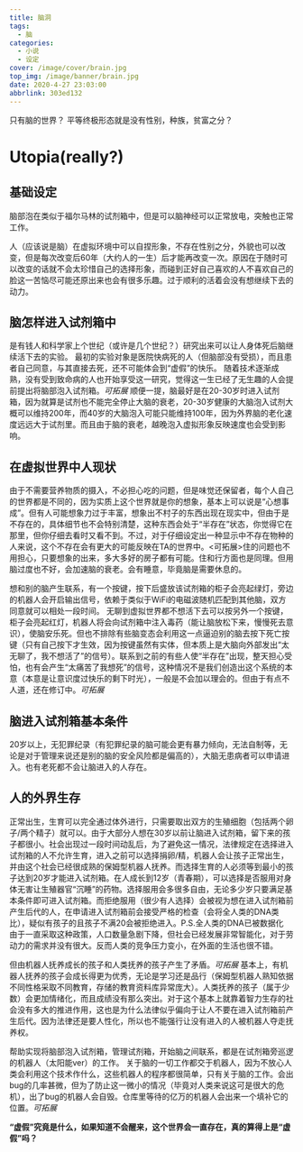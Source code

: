```yaml
---
title: 脑洞
tags: 
  - 脑
categories: 
  - 小说
  - 设定
cover: /image/cover/brain.jpg
top_img: /image/banner/brain.jpg
date: 2020-4-27 23:03:00
abbrlink: 303ed132
---
```

只有脑的世界？
平等终极形态就是没有性别，种族，贫富之分？
<!-- more -->
# Utopia(really?)

## 基础设定
脑部泡在类似于福尔马林的试剂箱中，但是可以脑神经可以正常放电，突触也正常工作。

人（应该说是脑）在虚拟环境中可以自捏形象，不存在性别之分，外貌也可以改变，但是每次改变后60年（大约人的一生）后才能再改变一次。原因在于随时可以改变的话就不会太珍惜自己的选择形象，而碰到正好自己喜欢的人不喜欢自己的脸这一苦恼尽可能还原出来也会有很多乐趣。过于顺利的活着会没有想继续下去的动力。

## 脑怎样进入试剂箱中
是有钱人和科学家上个世纪（或许是几个世纪？）研究出来可以让人身体死后脑继续活下去的实验。
最初的实验对象是医院快病死的人（但脑部没有受损），而且患者自己同意，与其直接去死，还不可能体会到“虚假”的快乐。
随着技术逐渐成熟，没有受到致命病的人也开始享受这一研究，觉得这一生已经了无生趣的人会提前提出将脑部泡入试剂箱。*可拓展*
顺便一提，脑最好是在20-30岁时进入试剂箱，因为就算是试剂也不能完全停止大脑的衰老，20-30岁健康的大脑泡入试剂大概可以维持200年，而40岁的大脑泡入可能只能维持100年，因为外界脑的老化速度远远大于试剂里。而且由于脑的衰老，越晚泡入虚拟形象反映速度也会受到影响。

## 在虚拟世界中人现状
由于不需要营养物质的摄入，不必担心吃的问题，但是味觉还保留者，每个人自己的世界都是不同的，因为实质上这个世界就是你的想象，基本上可以说是“心想事成”。但有人可能想象力过于丰富，想象出不村子的东西出现在现实中，但由于是不存在的，具体细节也不会特别清楚，这种东西会处于“半存在”状态，你觉得它在那里，但你仔细去看时又看不到。不过，对于仔细设定出一种显示中不存在物种的人来说，这个不存在会有更大的可能反映在TA的世界中。<可拓展>住的问题也不用担心，只要想象的出来，多大多好的房子都有可能。住和行方面也是同理。但用脑过度也不好，会加速脑的衰老。会有睡意，毕竟脑是需要休息的。

想和别的脑产生联系，有一个按键，按下后盛放该试剂箱的柜子会亮起绿灯，旁边的机器人会开启输出信号，依赖于类似于WiFi的电磁波随机匹配到其他脑，双方同意就可以相处一段时间。
无聊到虚拟世界都不想活下去可以按另外一个按键，柜子会亮起红灯，机器人将会向试剂箱中注入毒药（能让脑放松下来，慢慢死去意识），使脑安乐死。但也不排除有些脑变态会利用这一点逼迫别的脑去按下死亡按键（只有自己按下才生效，因为按键虽然有实体，但本质上是大脑向外部发出“太无聊了，我不想活了”的信号）。联系到之前的有些人使“半存在”出现，整天担心受怕，也有会产生“太痛苦了我想死”的信号，这种情况不是我们创造出这个系统的本意（本意是让意识度过快乐的剩下时光），一般是不会加以理会的。但由于有点不人道，还在修订中。*可拓展*

## 脑进入试剂箱基本条件
20岁以上，无犯罪纪录（有犯罪纪录的脑可能会更有暴力倾向，无法自制等，无论是对于管理来说还是别的脑的安全风险都是偏高的），大脑无患病者可以申请进入。也有老死都不会让脑进入的人存在。

## 人的外界生存
正常出生，生育可以完全通过体外进行，只需要取出双方的生殖细胞（包括两个卵子/两个精子）就可以。由于大部分人想在30岁以前让脑进入试剂箱，留下来的孩子都很小。社会出现过一段时间动乱后，为了避免这一情况，法律规定在选择进入试剂箱的人不允许生育，进入之前可以选择捐卵/精，机器人会让孩子正常出生，并由这个社会已经很成熟的保姆型机器人抚养。而选择生育的人必须等到最小的孩子达到20岁才能进入试剂箱。在人成长到12岁（青春期），可以选择是否服用对身体无害让生殖器官“沉睡”的药物。选择服用会多很多自由，无论多少岁只要满足基本条件即可进入试剂箱。而拒绝服用（很少有人选择）会被视为想在进入试剂箱前产生后代的人，在申请进入试剂箱前会接受严格的检查（会将全人类的DNA类比），疑似有孩子的且孩子不满20会被拒绝进入。P.S.全人类的DNA已被数据化
由于一直采取这种政策，人口数量急剧下降，但社会已经发展非常智能化，对于劳动力的需求并没有很大。反而人类的竞争压力变小，在外面的生活也很不错。

但由机器人抚养成长的孩子和人类抚养的孩子产生了矛盾。*可拓展*
基本上，有机器人抚养的孩子会成长得更为优秀，无论是学习还是品行（保姆型机器人熟知依据不同性格采取不同教育，存储的教育资料库异常庞大）。人类抚养的孩子（属于少数）会更加情绪化，而且成绩没有那么突出。对于这个基本上就靠着智力生存的社会没有多大的推进作用，这也是为什么法律似乎偏向于让人不要在进入试剂箱前产生后代。因为法律还是要人性化，所以也不能强行让没有进入的人被机器人夺走抚养权。

帮助实现将脑部泡入试剂箱，管理试剂箱，开始脑之间联系，都是在试剂箱旁巡逻的机器人（太阳能ver）的工作。
关于脑的一切工作都交于机器人，因为不放心人类会利用这个技术作什么，这些机器人的程序都很简单，只有关于脑的工作。会出bug的几率甚微，但为了防止这一微小的情况（毕竟对人类来说这可是很大的危机），出了bug的机器人会自毁。仓库里等待的亿万的机器人会出来一个填补它的位置。*可拓展*

**“虚假”究竟是什么，如果知道不会醒来，这个世界会一直存在，真的算得上是“虚假”吗？**
